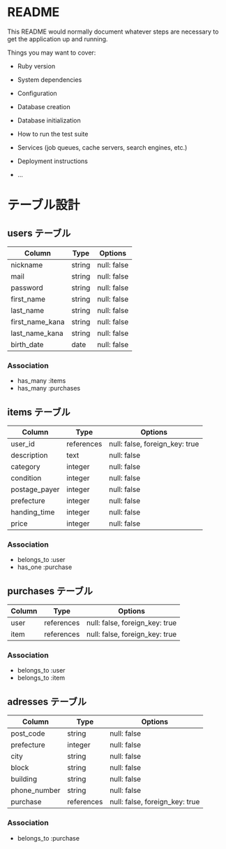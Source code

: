 # README

This README would normally document whatever steps are necessary to get the
application up and running.

Things you may want to cover:

* Ruby version

* System dependencies

* Configuration

* Database creation

* Database initialization

* How to run the test suite

* Services (job queues, cache servers, search engines, etc.)

* Deployment instructions

* ...
# テーブル設計

## users テーブル

| Column          | Type   | Options     |
| --------------- | ------ | ------------|
| nickname        | string | null: false |
| mail            | string | null: false |
| password        | string | null: false |
| first_name      | string | null: false |
| last_name       | string | null: false |
| first_name_kana | string | null: false |
| last_name_kana  | string | null: false |
| birth_date      | date   | null: false |

### Association

- has_many :items
- has_many :purchases

## items テーブル

| Column        | Type       | Options                        |
| ------------- | ---------- | ------------------------------ |
| user_id       | references | null: false, foreign_key: true |
| description   | text       | null: false                    |
| category      | integer    | null: false                    |
| condition     | integer    | null: false                    |
| postage_payer | integer    | null: false                    |
| prefecture    | integer    | null: false                    |
| handing_time  | integer    | null: false                    |
| price         | integer    | null: false                    |

### Association

- belongs_to :user
- has_one :purchase

## purchases テーブル

| Column | Type       | Options                        |
| ------ | ---------- | ------------------------------ |
| user   | references | null: false, foreign_key: true |
| item   | references | null: false, foreign_key: true |

### Association

- belongs_to :user
- belongs_to :item

## adresses テーブル

| Column       | Type       | Options                        |
| ------------ | ---------- | ------------------------------ |
| post_code    | string     | null: false                    | 
| prefecture   | integer    | null: false                    |
| city         | string     | null: false                    |
| block        | string     | null: false                    |
| building     | string     | null: false                    |
| phone_number | string     | null: false                    |
| purchase     | references | null: false, foreign_key: true |

### Association

- belongs_to :purchase